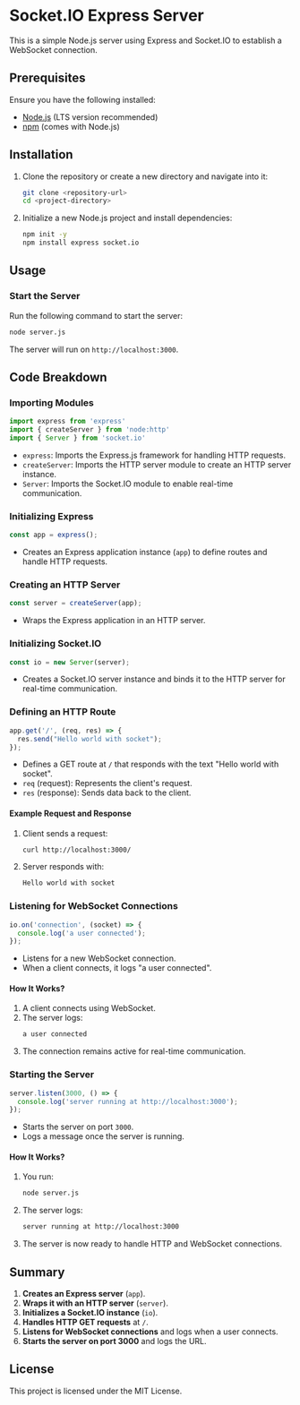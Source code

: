 # Socket.IO Express Server

This is a simple Node.js server using Express and Socket.IO to establish a WebSocket connection.

## Prerequisites

Ensure you have the following installed:
- [Node.js](https://nodejs.org/) (LTS version recommended)
- [npm](https://www.npmjs.com/) (comes with Node.js)

## Installation

1. Clone the repository or create a new directory and navigate into it:
   ```sh
   git clone <repository-url>
   cd <project-directory>
   ```

2. Initialize a new Node.js project and install dependencies:
   ```sh
   npm init -y
   npm install express socket.io
   ```

## Usage

### Start the Server
Run the following command to start the server:
```sh
node server.js
```

The server will run on `http://localhost:3000`.

## Code Breakdown

### Importing Modules
```javascript
import express from 'express'
import { createServer } from 'node:http'
import { Server } from 'socket.io'
```
- `express`: Imports the Express.js framework for handling HTTP requests.
- `createServer`: Imports the HTTP server module to create an HTTP server instance.
- `Server`: Imports the Socket.IO module to enable real-time communication.

### Initializing Express
```javascript
const app = express();
```
- Creates an Express application instance (`app`) to define routes and handle HTTP requests.

### Creating an HTTP Server
```javascript
const server = createServer(app);
```
- Wraps the Express application in an HTTP server.

### Initializing Socket.IO
```javascript
const io = new Server(server);
```
- Creates a Socket.IO server instance and binds it to the HTTP server for real-time communication.

### Defining an HTTP Route
```javascript
app.get('/', (req, res) => {
  res.send("Hello world with socket");
});
```
- Defines a GET route at `/` that responds with the text "Hello world with socket".
- `req` (request): Represents the client's request.
- `res` (response): Sends data back to the client.

#### Example Request and Response
1. Client sends a request:
   ```sh
   curl http://localhost:3000/
   ```
2. Server responds with:
   ```sh
   Hello world with socket
   ```

### Listening for WebSocket Connections
```javascript
io.on('connection', (socket) => {
  console.log('a user connected');
});
```
- Listens for a new WebSocket connection.
- When a client connects, it logs "a user connected".

#### How It Works?
1. A client connects using WebSocket.
2. The server logs:
   ```sh
   a user connected
   ```
3. The connection remains active for real-time communication.

### Starting the Server
```javascript
server.listen(3000, () => {
  console.log('server running at http://localhost:3000');
});
```
- Starts the server on port `3000`.
- Logs a message once the server is running.

#### How It Works?
1. You run:
   ```sh
   node server.js
   ```
2. The server logs:
   ```sh
   server running at http://localhost:3000
   ```
3. The server is now ready to handle HTTP and WebSocket connections.

## Summary
1. **Creates an Express server** (`app`).
2. **Wraps it with an HTTP server** (`server`).
3. **Initializes a Socket.IO instance** (`io`).
4. **Handles HTTP GET requests** at `/`.
5. **Listens for WebSocket connections** and logs when a user connects.
6. **Starts the server on port 3000** and logs the URL.

## License
This project is licensed under the MIT License.

